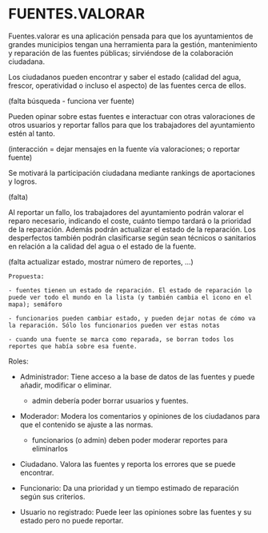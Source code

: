 # FUENTES.VALORAR
Fuentes.valorar es una aplicación pensada para que los ayuntamientos de grandes municipios tengan una herramienta para la gestión, mantenimiento y reparación de las fuentes públicas; sirviéndose de la colaboración ciudadana.

Los ciudadanos pueden encontrar y saber el estado (calidad del agua, frescor, operatividad o incluso el aspecto) de las fuentes cerca de ellos.

(falta búsqueda - funciona ver fuente)

Pueden opinar sobre estas fuentes e interactuar con otras valoraciones de otros usuarios y reportar fallos para que los trabajadores del ayuntamiento estén al tanto. 

(interacción = dejar mensajes en la fuente vía valoraciones; o reportar fuente)

Se motivará la participación ciudadana mediante rankings de aportaciones y logros.

(falta)

Al reportar un fallo, los trabajadores del ayuntamiento podrán valorar el reparo necesario, indicando el coste, cuánto tiempo tardará o la prioridad de la reparación. Además podrán actualizar el estado de la reparación. Los desperfectos también podrán clasificarse según sean técnicos o sanitarios en relación a la calidad del agua o el estado de la fuente.

(falta actualizar estado, mostrar número de reportes, ...)

    Propuesta:

    - fuentes tienen un estado de reparación. El estado de reparación lo puede ver todo el mundo en la lista (y también cambia el icono en el mapa); semáforo

    - funcionarios pueden cambiar estado, y pueden dejar notas de cómo va la reparación. Sólo los funcionarios pueden ver estas notas

    - cuando una fuente se marca como reparada, se borran todos los reportes que había sobre esa fuente.

Roles: 
* Administrador: Tiene acceso a la base de datos de las fuentes y puede añadir, modificar o eliminar.

    - admin debería poder borrar usuarios y fuentes.

* Moderador: Modera los comentarios y opiniones de los ciudadanos para que el contenido se ajuste a las normas.

    - funcionarios (o admin) deben poder moderar reportes para eliminarlos


* Ciudadano. Valora las fuentes y reporta los errores que se puede encontrar.
* Funcionario: Da una prioridad y un tiempo estimado de reparación según sus criterios. 
* Usuario no registrado: Puede leer las opiniones sobre las fuentes y su estado pero no puede reportar.
